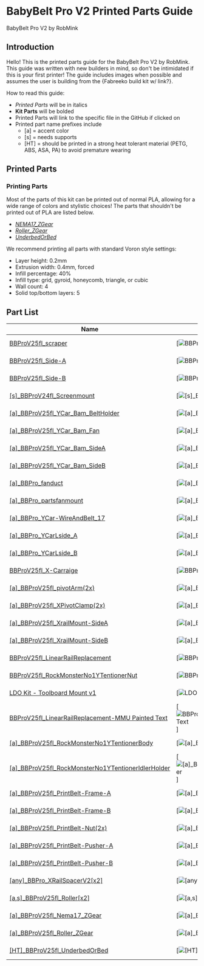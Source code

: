 # BabyBelt Pro V2 Printed Parts Guide
BabyBelt Pro V2 by RobMink

## Introduction
Hello! This is the printed parts guide for the BabyBelt Pro V2 by RobMink. 
This guide was written with new builders in mind, so don't be intimidated if this is your first printer! 
The guide includes images when possible and assumes the user is building from the {Fabreeko build kit w/ link?}. 

How to read this guide:
 - *Printed Parts* will be in italics
 - **Kit Parts** will be bolded
 - Printed Parts will link to the specific file in the GitHub if clicked on
 - Printed part name prefixes include
   - [a] = accent color
   - [s] = needs supports
   - [HT] = should be printed in a strong heat tolerant material (PETG, ABS, ASA, PA) to avoid premature wearing

## Printed Parts
### Printing Parts
Most of the parts of this kit can be printed out of normal PLA, allowing for a wide range of colors and stylistic choices! The parts that shouldn't be printed out of PLA are listed below. 

- [*NEMA17_ZGear*](../STLs/ZBeltDrive/[a]_BBProV25fl_Nema17_ZGear.stl)
- [*Roller_ZGear*](../STLs/ZBeltDrive/[a]_BBProV25fl_Roller_ZGear.stl)
- [*UnderbedOrBed*](../STLs/ZBeltDrive/[HT]_BBProV25fl_UnderbedOrBed.stl)

We recommend printing all parts with standard Voron style settings:

- Layer height: 0.2mm
- Extrusion width: 0.4mm, forced
- Infill percentage: 40%
- Infill type: grid, gyroid, honeycomb, triangle, or cubic
- Wall count: 4
- Solid top/bottom layers: 5


## Part List
|Name|Image|Area|Color|Supports|Material|Description
|-----|-----|-----|-----|-----|-----|-----
|[BBProV25fl_scraper](../STLs/Frame/BBProV25fl_scraper.stl)|[![BBProV25fl_scraper](./printed_parts/Frame/BBProV25fl_scraper.jpg)]|Frame|Main|No|PLA or Better|
|[BBProV25fl_Side-A](../STLs/Frame/BBProV25fl_Side-A.stl)|[![BBProV25fl_Side-A](./printed_parts/Frame/BBProV25fl_Side-A.jpg)]|Frame|Main|No|PLA or Better|
|[BBProV25fl_Side-B](../STLs/Frame/BBProV25fl_Side-B.stl)|[![BBProV25fl_Side-B](./printed_parts/Frame/BBProV25fl_Side-B.jpg)]|Frame|Main|No|PLA or Better|
|[[s]_BBProV24fl_Screenmount](../STLs/Frame/[s]_BBProV24fl_Screenmount.stl)|[![[s]_BBProV24fl_Screenmount](./printed_parts/Frame/[s]_BBProV24fl_Screenmount.jpg)]|Frame|Main|Yes|PLA or Better|
|[[a]_BBProV25fl_YCar_Bam_BeltHolder](../STLs/Gantry/Carriage/Bambu/[a]_BBProV25fl_YCar_Bam_BeltHolder.stl)|[![[a]_BBProV25fl_YCar_Bam_BeltHolder](./printed_parts/Gantry/Carriage/Bambu/[a]_BBProV25fl_YCar_Bam_BeltHolder.jpg)]|Gantry/Carriage/Bambu|Accent|No|PLA or Better|
|[[a]_BBProV25fl_YCar_Bam_Fan](../STLs/Gantry/Carriage/Bambu/[a]_BBProV25fl_YCar_Bam_Fan.stl)|[![[a]_BBProV25fl_YCar_Bam_Fan](./printed_parts/Gantry/Carriage/Bambu/[a]_BBProV25fl_YCar_Bam_Fan.jpg)]|Gantry/Carriage/Bambu|Accent|No|PLA or Better|
|[[a]_BBProV25fl_YCar_Bam_SideA](../STLs/Gantry/Carriage/Bambu/[a]_BBProV25fl_YCar_Bam_SideA.stl)|[![[a]_BBProV25fl_YCar_Bam_SideA](./printed_parts/Gantry/Carriage/Bambu/[a]_BBProV25fl_YCar_Bam_SideA.jpg)]|Gantry/Carriage/Bambu|Accent|No|PLA or Better|
|[[a]_BBProV25fl_YCar_Bam_SideB](../STLs/Gantry/Carriage/Bambu/[a]_BBProV25fl_YCar_Bam_SideB.stl)|[![[a]_BBProV25fl_YCar_Bam_SideB](./printed_parts/Gantry/Carriage/Bambu/[a]_BBProV25fl_YCar_Bam_SideB.jpg)]|Gantry/Carriage/Bambu|Accent|No|PLA or Better|
|[[a]_BBPro_fanduct](../STLs/Gantry/Carriage/Revo/[a]_BBPro_fanduct.stl)|[![[a]_BBPro_fanduct](./printed_parts/Gantry/Carriage/Revo/[a]_BBPro_fanduct.jpg)]|Gantry/Carriage/Revo|Accent|No|PLA or Better|
|[[a]_BBPro_partsfanmount](../STLs/Gantry/Carriage/Revo/[a]_BBPro_partsfanmount.stl)|[![[a]_BBPro_partsfanmount](./printed_parts/Gantry/Carriage/Revo/[a]_BBPro_partsfanmount.jpg)]|Gantry/Carriage/Revo|Accent|No|PLA or Better|
|[[a]_BBPro_YCar-WireAndBelt_17](../STLs/Gantry/Carriage/Revo/[a]_BBPro_YCar-WireAndBelt_17.stl)|[![[a]_BBPro_YCar-WireAndBelt_17](./printed_parts/Gantry/Carriage/Revo/[a]_BBPro_YCar-WireAndBelt_17.jpg)]|Gantry/Carriage/Revo|Accent|No|PLA or Better|
|[[a]_BBPro_YCarLside_A](../STLs/Gantry/Carriage/Revo/[a]_BBPro_YCarLside_A.stl)|[![[a]_BBPro_YCarLside_A](./printed_parts/Gantry/Carriage/Revo/[a]_BBPro_YCarLside_A.jpg)]|Gantry/Carriage/Revo|Accent|No|PLA or Better|
|[[a]_BBPro_YCarLside_B](../STLs/Gantry/Carriage/Revo/[a]_BBPro_YCarLside_B.stl)|[![[a]_BBPro_YCarLside_B](./printed_parts/Gantry/Carriage/Revo/[a]_BBPro_YCarLside_B.jpg)]|Gantry/Carriage/Revo|Accent|No|PLA or Better|
|[BBProV25fl_X-Carraige](../STLs/Gantry/X/BBProV25fl_X-Carraige.stl)|[![BBProV25fl_X-Carraige](./printed_parts/Gantry/X/BBProV25fl_X-Carraige.jpg)]|Gantry/X|Main|No|PLA or Better|
|[[a]_BBProV25fl_pivotArm(2x)](../STLs/Gantry/X/[a]_BBProV25fl_pivotArm(2x).stl)|[![[a]_BBProV25fl_pivotArm(2x)](./printed_parts/Gantry/X/[a]_BBProV25fl_pivotArm(2x).jpg)]|Gantry/X|Accent|No|PLA or Better|
|[[a]_BBProV25fl_XPivotClamp(2x)](../STLs/Gantry/X/[a]_BBProV25fl_XPivotClamp(2x).stl)|[![[a]_BBProV25fl_XPivotClamp(2x)](./printed_parts/Gantry/X/[a]_BBProV25fl_XPivotClamp(2x).jpg)]|Gantry/X|Accent|No|PLA or Better|
|[[a]_BBProV25fl_XrailMount-SideA](../STLs/Gantry/X/[a]_BBProV25fl_XrailMount-SideA.stl)|[![[a]_BBProV25fl_XrailMount-SideA](./printed_parts/Gantry/X/[a]_BBProV25fl_XrailMount-SideA.jpg)]|Gantry/X|Accent|No|PLA or Better|
|[[a]_BBProV25fl_XrailMount-SideB](../STLs/Gantry/X/[a]_BBProV25fl_XrailMount-SideB.stl)|[![[a]_BBProV25fl_XrailMount-SideB](./printed_parts/Gantry/X/[a]_BBProV25fl_XrailMount-SideB.jpg)]|Gantry/X|Accent|No|PLA or Better|
|[BBProV25fl_LinearRailReplacement](../STLs/Gantry/Y/BBProV25fl_LinearRailReplacement.stl)|[![BBProV25fl_LinearRailReplacement](./printed_parts/Gantry/Y/BBProV25fl_LinearRailReplacement.jpg)]|Gantry/Y|Main|No|PLA or Better|
|[BBProV25fl_RockMonsterNo1YTentionerNut](../STLs/Gantry/Y/BBProV25fl_RockMonsterNo1YTentionerNut.stl)|[![BBProV25fl_RockMonsterNo1YTentionerNut](./printed_parts/Gantry/Y/BBProV25fl_RockMonsterNo1YTentionerNut.jpg)]|Gantry/Y|Main|No|PLA or Better|
|[LDO Kit - Toolboard Mount v1](../STLs/Gantry/Y/LDO%20Kit%20-%20Toolboard%20Mount%20v1.stl)|[![LDO Kit - Toolboard Mount v1](./printed_parts/Gantry/Y/LDO%20Kit%20-%20Toolboard%20Mount%20v1.jpg)]|Gantry/Y|Main|No|PLA or Better|
|[BBProV25fl_LinearRailReplacement-MMU Painted Text](../STLs/Gantry/Y/MMU%20&%20AMS/BBProV25fl_LinearRailReplacement-MMU%20Painted%20Text.3mf)|[![BBProV25fl_LinearRailReplacement-MMU Painted Text](./printed_parts/Gantry/Y/MMU%20&%20AMS/BBProV25fl_LinearRailReplacement-MMU%20Painted%20Text.3mf)]|Gantry/Y/MMU & AMS|Main|No|PLA or Better|
|[[a]_BBProV25fl_RockMonsterNo1YTentionerBody](../STLs/Gantry/Y/[a]_BBProV25fl_RockMonsterNo1YTentionerBody.stl)|[![[a]_BBProV25fl_RockMonsterNo1YTentionerBody](./printed_parts/Gantry/Y/[a]_BBProV25fl_RockMonsterNo1YTentionerBody.jpg)]|Gantry/Y|Accent|No|PLA or Better|
|[[a]_BBProV25fl_RockMonsterNo1YTentionerIdlerHolder](../STLs/Gantry/Y/[a]_BBProV25fl_RockMonsterNo1YTentionerIdlerHolder.stl)|[![[a]_BBProV25fl_RockMonsterNo1YTentionerIdlerHolder](./printed_parts/Gantry/Y/[a]_BBProV25fl_RockMonsterNo1YTentionerIdlerHolder.jpg)]|Gantry/Y|Accent|No|PLA or Better|
|[[a]_BBProV25fl_PrintBelt-Frame-A](../STLs/PrintBelt/[a]_BBProV25fl_PrintBelt-Frame-A.stl)|[![[a]_BBProV25fl_PrintBelt-Frame-A](./printed_parts/PrintBelt/[a]_BBProV25fl_PrintBelt-Frame-A.jpg)]|PrintBelt|Accent|No|PLA or Better|
|[[a]_BBProV25fl_PrintBelt-Frame-B](../STLs/PrintBelt/[a]_BBProV25fl_PrintBelt-Frame-B.stl)|[![[a]_BBProV25fl_PrintBelt-Frame-B](./printed_parts/PrintBelt/[a]_BBProV25fl_PrintBelt-Frame-B.jpg)]|PrintBelt|Accent|No|PLA or Better|
|[[a]_BBProV25fl_PrintBelt-Nut(2x)](../STLs/PrintBelt/[a]_BBProV25fl_PrintBelt-Nut(2x).stl)|[![[a]_BBProV25fl_PrintBelt-Nut(2x)](./printed_parts/PrintBelt/[a]_BBProV25fl_PrintBelt-Nut(2x).jpg)]|PrintBelt|Accent|No|PLA or Better|
|[[a]_BBProV25fl_PrintBelt-Pusher-A](../STLs/PrintBelt/[a]_BBProV25fl_PrintBelt-Pusher-A.stl)|[![[a]_BBProV25fl_PrintBelt-Pusher-A](./printed_parts/PrintBelt/[a]_BBProV25fl_PrintBelt-Pusher-A.jpg)]|PrintBelt|Accent|No|PLA or Better|
|[[a]_BBProV25fl_PrintBelt-Pusher-B](../STLs/PrintBelt/[a]_BBProV25fl_PrintBelt-Pusher-B.stl)|[![[a]_BBProV25fl_PrintBelt-Pusher-B](./printed_parts/PrintBelt/[a]_BBProV25fl_PrintBelt-Pusher-B.jpg)]|PrintBelt|Accent|No|PLA or Better|
|[[any]_BBPro_XRailSpacerV2[x2]](../STLs/Tools/[any]_BBPro_XRailSpacerV2[x2].stl)|[![[any]_BBPro_XRailSpacerV2[x2]](./printed_parts/Tools/[any]_BBPro_XRailSpacerV2[x2].jpg)]|Tools|Accent|No|PLA or Better|
|[[a,s]_BBProV25fl_Roller[x2]](../STLs/ZBeltDrive/[a,s]_BBProV25fl_Roller[x2].stl)|[![[a,s]_BBProV25fl_Roller[x2]](./printed_parts/ZBeltDrive/[a,s]_BBProV25fl_Roller[x2].jpg)]|ZBeltDrive|Accent|Yes|PLA or Better|
|[[a]_BBProV25fl_Nema17_ZGear](../STLs/ZBeltDrive/[a]_BBProV25fl_Nema17_ZGear.stl)|[![[a]_BBProV25fl_Nema17_ZGear](./printed_parts/ZBeltDrive/[a]_BBProV25fl_Nema17_ZGear.jpg)]|ZBeltDrive|Accent|No|PLA or Better|
|[[a]_BBProV25fl_Roller_ZGear](../STLs/ZBeltDrive/[a]_BBProV25fl_Roller_ZGear.stl)|[![[a]_BBProV25fl_Roller_ZGear](./printed_parts/ZBeltDrive/[a]_BBProV25fl_Roller_ZGear.jpg)]|ZBeltDrive|Accent|No|PLA or Better|
|[[HT]_BBProV25fl_UnderbedOrBed](../STLs/ZBeltDrive/[HT]_BBProV25fl_UnderbedOrBed.stl)|[![[HT]_BBProV25fl_UnderbedOrBed](./printed_parts/ZBeltDrive/[HT]_BBProV25fl_UnderbedOrBed.jpg)]|ZBeltDrive|Main|No|PLA or Better|
